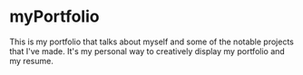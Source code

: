 # myPortfolio

This is my portfolio that talks about myself and some of the notable projects that I've made.
It's my personal way to creatively display my portfolio and my resume.
